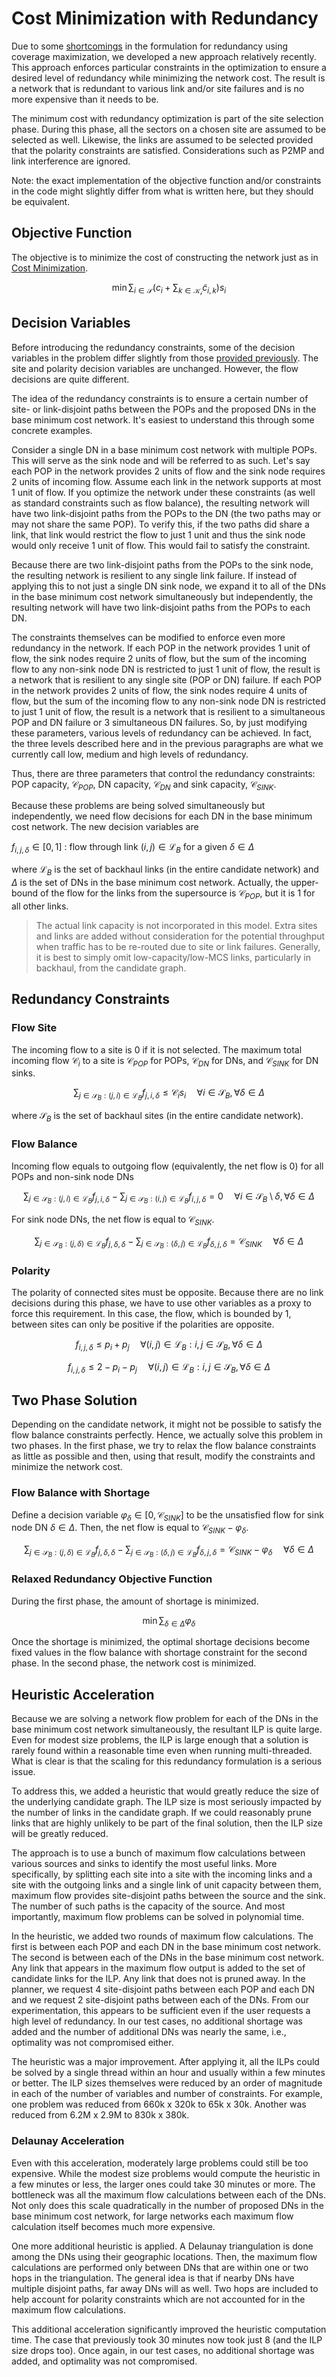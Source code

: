 # Cost Minimization with Redundancy

Due to some [shortcomings](Coverage_Maximization.md#budget) in the formulation
for redundancy using coverage maximization, we developed a new approach
relatively recently. This approach enforces particular constraints in the
optimization to ensure a desired level of redundancy while minimizing the
network cost. The result is a network that is redundant to various link and/or
site failures and is no more expensive than it needs to be.

The minimum cost with redundancy optimization is part of the site selection
phase. During this phase, all the sectors on a chosen site are assumed to be
selected as well. Likewise, the links are assumed to be selected provided that
the polarity constraints are satisfied. Considerations such as P2MP and link
interference are ignored.

Note: the exact implementation of the objective function and/or constraints in
the code might slightly differ from what is written here, but they should be
equivalent.

## Objective Function

The objective is to minimize the cost of constructing the network just as in
[Cost Minimization](Cost_Minimization.md#objective-function).

$$
\min \sum_{i \in \mathcal{S}}\left (c_i + \sum_{k \in \mathcal{K_i}}{\tilde{c}_{i,k}} \right) s_i
$$

## Decision Variables

Before introducing the redundancy constraints, some of the decision variables
in the problem differ slightly from those
[provided previously](Notation.md#decision-variables). The site and polarity
decision variables are unchanged. However, the flow decisions are quite
different.

The idea of the redundancy constraints is to ensure a certain number of site-
or link-disjoint paths between the POPs and the proposed DNs in the base
minimum cost network. It's easiest to understand this through some concrete
examples.

Consider a single DN in a base minimum cost network with multiple POPs. This
will serve as the sink node and will be referred to as such. Let's say each POP
in the network provides 2 units of flow and the sink node requires 2 units of
incoming flow. Assume each link in the network supports at most 1 unit of flow.
If you optimize the network under these constraints (as well as standard
constraints such as flow balance), the resulting network will have two
link-disjoint paths from the POPs to the DN (the two paths may or may not share
the same POP). To verify this, if the two paths did share a link, that link
would restrict the flow to just 1 unit and thus the sink node would only
receive 1 unit of flow. This would fail to satisfy the constraint.

Because there are two link-disjoint paths from the POPs to the sink node, the
resulting network is resilient to any single link failure. If instead of
applying this to not just a single DN sink node, we expand it to all of the DNs
in the base minimum cost network simultaneously but independently, the
resulting network will have two link-disjoint paths from the POPs to each DN.

The constraints themselves can be modified to enforce even more redundancy in
the network. If each POP in the network provides 1 unit of flow, the sink nodes
require 2 units of flow, but the sum of the incoming flow to any non-sink node
DN is restricted to just 1 unit of flow, the result is a network that is
resilient to any single site (POP or DN) failure. If each POP in the network
provides 2 units of flow, the sink nodes require 4 units of flow, but the sum
of the incoming flow to any non-sink node DN is restricted to just 1 unit of
flow, the result is a network that is resilient to a simultaneous POP and DN
failure or 3 simultaneous DN failures. So, by just modifying these parameters,
various levels of redundancy can be achieved. In fact, the three levels
described here and in the previous paragraphs are what we currently call low,
medium and high levels of redundancy.

Thus, there are three parameters that control the redundancy constraints: POP
capacity, $\mathcal{C}_{POP}$, DN capacity, $\mathcal{C}_{DN}$ and sink
capacity, $\mathcal{C}_{SINK}$.

Because these problems are being solved simultaneously but independently, we
need flow decisions for each DN in the base minimum cost network. The new
decision variables are

$f_{i,j,\delta} \in [0, 1]$ : flow through link $(i, j) \in \mathcal{L}_{B}$
for a given $\delta \in \Delta$

where $\mathcal{L}_{B}$ is the set of backhaul links (in the entire candidate
network) and $\Delta$ is the set of DNs in the base minimum cost network.
Actually, the upper-bound of the flow for the links from the supersource is
$\mathcal{C}_{POP}$, but it is $1$ for all other links.

> The actual link capacity is not incorporated in this model. Extra sites and
links are added without consideration for the potential throughput when traffic
has to be re-routed due to site or link failures. Generally, it is best to
simply omit low-capacity/low-MCS links, particularly in backhaul, from the
candidate graph.

## Redundancy Constraints

### Flow Site

The incoming flow to a site is 0 if it is not selected. The maximum total
incoming flow $\mathcal{C}_i$ to a site is $\mathcal{C}_{POP}$ for POPs,
$\mathcal{C}_{DN}$ for DNs, and $\mathcal{C}_{SINK}$ for DN sinks.

$$
\sum_{j\in\mathcal{S}_{B}:(j,i) \in \mathcal{L}_{B}} f_{j,i,\delta} \leq \mathcal{C}_i s_i\; \; \; \; \; \forall i \in \mathcal{S}_{B},\forall \delta \in \Delta
$$

where $\mathcal{S}_{B}$ is the set of backhaul sites (in the entire candidate
network).

### Flow Balance

Incoming flow equals to outgoing flow (equivalently, the net flow is 0) for all
POPs and non-sink node DNs

$$
\sum_{j\in\mathcal{S}_{B}:(j,i) \in \mathcal{L}_{B}} f_{j,i,\delta} - \sum_{j\in\mathcal{S}_{B}:(i,j) \in \mathcal{L}_{B}} f_{i,j,\delta} = 0\; \; \; \; \; \forall i \in \mathcal{S}_{B} \setminus \delta,\forall \delta \in \Delta
$$

For sink node DNs, the net flow is equal to $\mathcal{C}_{SINK}$.

$$
\sum_{j\in\mathcal{S}_{B}:(j,\delta) \in \mathcal{L}_{B}} f_{j,\delta,\delta} - \sum_{j\in\mathcal{S}_{B}:(\delta,j) \in \mathcal{L}_{B}} f_{\delta,j,\delta} = \mathcal{C}_{SINK}\; \; \; \; \; \forall \delta \in \Delta
$$

### Polarity

The polarity of connected sites must be opposite. Because there are no link
decisions during this phase, we have to use other variables as a proxy to force
this requirement. In this case, the flow, which is bounded by 1, between sites
can only be positive if the polarities are opposite.

$$
f_{i,j,\delta} \leq p_i + p_j\; \; \; \; \; \forall (i,j) \in \mathcal{L}_{B}:i,j \in \mathcal{S}_{B},\forall \delta \in \Delta
$$

$$
f_{i,j,\delta} \leq 2 - p_i - p_j\; \; \; \; \; \forall (i,j) \in \mathcal{L}_{B}:i,j \in \mathcal{S}_{B},\forall \delta \in \Delta
$$

## Two Phase Solution

Depending on the candidate network, it might not be possible to satisfy the
flow balance constraints perfectly. Hence, we actually solve this problem in
two phases. In the first phase, we try to relax the flow balance constraints as
little as possible and then, using that result, modify the constraints and
minimize the network cost.

### Flow Balance with Shortage

Define a decision variable $\varphi_\delta \in [0, \mathcal{C}_{SINK}]$ to be
the unsatisfied flow for sink node DN $\delta \in \Delta$. Then, the net flow
is equal to $\mathcal{C}_{SINK} - \varphi_\delta$.

$$
\sum_{j\in\mathcal{S}_{B}:(j,\delta) \in \mathcal{L}_{B}} f_{j,\delta,\delta} - \sum_{j\in\mathcal{S}_{B}:(\delta,j) \in \mathcal{L}_{B}} f_{\delta,j,\delta} = \mathcal{C}_{SINK} - \varphi_\delta\; \; \; \; \; \forall \delta \in \Delta
$$

### Relaxed Redundancy Objective Function

During the first phase, the amount of shortage is minimized.

$$
\min\sum_{\delta \in \Delta} \varphi_\delta
$$

Once the shortage is minimized, the optimal shortage decisions become fixed
values in the flow balance with shortage constraint for the second phase. In
the second phase, the network cost is minimized.

## Heuristic Acceleration

Because we are solving a network flow problem for each of the DNs in the base
minimum cost network simultaneously, the resultant ILP is quite large. Even for
modest size problems, the ILP is large enough that a solution is rarely found
within a reasonable time even when running multi-threaded. What is clear is
that the scaling for this redundancy formulation is a serious issue.

To address this, we added a heuristic that would greatly reduce the size of the
underlying candidate graph. The ILP size is most seriously impacted by the
number of links in the candidate graph. If we could reasonably prune links that
are highly unlikely to be part of the final solution, then the ILP size will be
greatly reduced.

The approach is to use a bunch of maximum flow calculations between various
sources and sinks to identify the most useful links. More specifically, by
splitting each site into a site with the incoming links and a site with the
outgoing links and a single link of unit capacity between them, maximum flow
provides site-disjoint paths between the source and the sink. The number
of such paths is the capacity of the source. And most importantly, maximum flow
problems can be solved in polynomial time.

In the heuristic, we added two rounds of maximum flow calculations. The first
is between each POP and each DN in the base minimum cost network. The second is
between each of the DNs in the base minimum cost network. Any link that appears
in the maximum flow output is added to the set of candidate links for the ILP.
Any link that does not is pruned away. In the planner, we request 4
site-disjoint paths between each POP and each DN and we request 2 site-disjoint
paths between each of the DNs. From our experimentation, this appears to be
sufficient even if the user requests a high level of redundancy. In our test
cases, no additional shortage was added and the number of additional DNs was
nearly the same, i.e., optimality was not compromised either.

The heuristic was a major improvement. After applying it, all the ILPs could be
solved by a single thread within an hour and usually within a few minutes or
better. The ILP sizes themselves were reduced by an order of magnitude in each
of the number of variables and number of constraints. For example, one problem
was reduced from 660k x 320k to 65k x 30k. Another was reduced from 6.2M x 2.9M
to 830k x 380k.

### Delaunay Acceleration

Even with this acceleration, moderately large problems could still be too
expensive. While the modest size problems would compute the heuristic in a few
minutes or less, the larger ones could take 30 minutes or more. The bottleneck
was all the maximum flow calculations between each of the DNs. Not only does
this scale quadratically in the number of proposed DNs in the base minimum cost
network, for large networks each maximum flow calculation itself becomes much
more expensive.

One more additional heuristic is applied. A Delaunay triangulation is done
among the DNs using their geographic locations. Then, the maximum flow
calculations are performed only between DNs that are within one or two hops in
the triangulation. The general idea is that if nearby DNs have multiple
disjoint paths, far away DNs will as well. Two hops are included to help
account for polarity constraints which are not accounted for in the maximum
flow calculations.

This additional acceleration significantly improved the heuristic computation
time. The case that previously took 30 minutes now took just 8 (and the ILP
size drops too). Once again, in our test cases, no additional shortage was
added, and optimality was not compromised.
